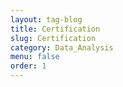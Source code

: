 ```yaml
---
layout: tag-blog
title: Certification
slug: Certification
category: Data_Analysis
menu: false
order: 1
---
```

